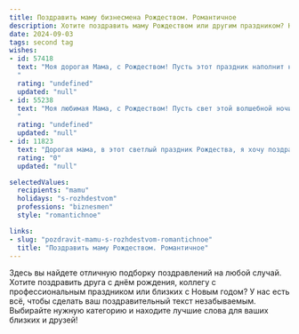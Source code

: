 ```yaml
---
title: Поздравить маму бизнесмена Рождеством. Романтичное
description: Хотите поздравить маму Рождеством или другим праздником? Наш ИИ создаст незабываемое поздравление, а вы обязательно выделитесь среди других.  
date: 2024-09-03
tags: second tag
wishes:
- id: 57418
  text: "Моя дорогая Мама, с Рождеством! Пусть этот праздник наполнит нашу жизнь светом, теплом и любовью, как сияние рождественской звезды. Ты – мой самый светлый, самый родной человек. Спасибо за твою нежную заботу, за мудрость и веру в меня. Сегодня я хочу пожелать тебе исполнения всех желаний, мира, счастья и крепкого здоровья. Пусть твоя душа всегда будет полна радости, а сердце – покоем. С любовью, твой бизнесмен.
  "
  rating: "undefined"
  updated: "null"
- id: 55238
  text: "Моя любимая Мама, с Рождеством! Пусть свет этой волшебной ночи согреет твою душу, а каждый день нового года будет полон любви, тепла и благополучия. Спасибо тебе за всё, за твою нежность и веру в меня. Ты - мой самый ценный подарок, и я бесконечно счастлив быть твоим сыном/дочерью. 💖🎄
  "
  rating: "undefined"
  updated: "null"
- id: 11823
  text: "Дорогая мама, в этот светлый праздник Рождества, я хочу поздравить тебя с великим святом и пожелать тебе неиссякаемого счастья и благополучия. Ты всегда была для меня примером силы, мудрости и любви, и я благодарен тебе за твою поддержку и заботу. Пусть в твоей жизни всегда будут цвести цветы успеха и радости, а твои дела и бизнес процветают. С Рождеством Христовым, мама!"
  rating: "0"
  updated: "null"

selectedValues:
  recipients: "mamu"
  holidays: "s-rozhdestvom"
  professions: "biznesmen"
  style: "romantichnoe"

links:
- slug: "pozdravit-mamu-s-rozhdestvom-romantichnoe"
  title: "Поздравить маму Рождеством. Романтичное"
---
```


Здесь вы найдете отличную подборку поздравлений на любой случай. 
Хотите поздравить друга с днём рождения, коллегу с профессиональным праздником или близких с Новым годом? У нас есть всё, чтобы сделать ваш поздравительный текст незабываемым. Выбирайте нужную категорию и находите лучшие слова для ваших близких и друзей!
